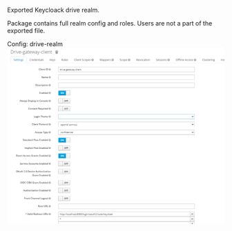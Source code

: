 Exported Keycloack drive realm.

Package contains full realm config and roles. Users are not a part of the exported file.


Config:
drive-realm
![img.png](img.png)
